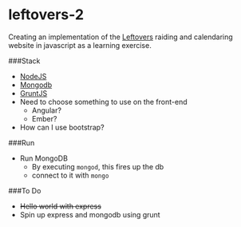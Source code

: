 leftovers-2
===========
Creating an implementation of the [Leftovers](leftoversraiding.org) raiding and calendaring website in javascript as a learning exercise.

###Stack
* [NodeJS](nodejs.org)
* [Mongodb](mongodb.org)
* [GruntJS](gruntjs.com)
* Need to choose something to use on the front-end
	* Angular?
	* Ember?
* How can I use bootstrap? 

###Run
* Run MongoDB 
	* By executing `mongod`, this fires up the db
	* connect to it with `mongo`

###To Do
* ~~Hello world with express~~
* Spin up express and mongodb using grunt
